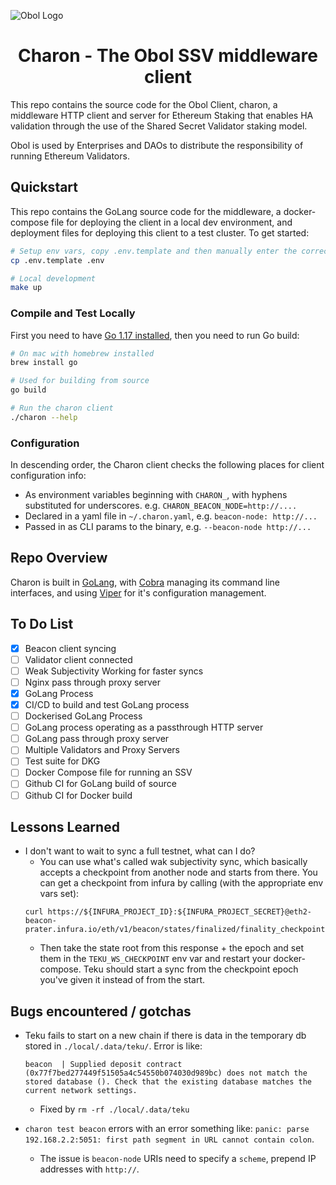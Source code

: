![Obol Logo](https://obol.tech/obolnetwork.png)

<h1 align="center">Charon - The Obol SSV middleware client</h1>

This repo contains the source code for the Obol Client, charon, a middleware HTTP client and server for Ethereum Staking that enables HA validation through the use of the Shared Secret Validator staking model.

Obol is used by Enterprises and DAOs to distribute the responsibility of running Ethereum Validators.

## Quickstart

This repo contains the GoLang source code for the middleware, a docker-compose file for deploying the client in a local dev environment, and deployment files for deploying this client to a test cluster. To get started:

```bash
# Setup env vars, copy .env.template and then manually enter the correct secrets for the likes of Eth1 nodes etc.
cp .env.template .env

# Local development
make up
```

### Compile and Test Locally

First you need to have [Go 1.17 installed](https://golang.org/doc/go1.17), then you need to run Go build:
```sh
# On mac with homebrew installed
brew install go

# Used for building from source
go build

# Run the charon client
./charon --help
```

### Configuration

In descending order, the Charon client checks the following places for client configuration info:

- As environment variables beginning with `CHARON_`, with hyphens substituted for underscores. e.g. `CHARON_BEACON_NODE=http://....`
- Declared in a yaml file in `~/.charon.yaml`, e.g. `beacon-node: http://...`
- Passed in as CLI params to the binary, e.g. `--beacon-node http://...`

## Repo Overview

Charon is built in [GoLang](https://golang.org/dl/), with [Cobra](https://cobra.dev/) managing its command line interfaces, and using [Viper](https://github.com/spf13/viper) for it's configuration management.


## To Do List
- [x] Beacon client syncing
- [ ] Validator client connected
- [ ] Weak Subjectivity Working for faster syncs
- [ ] Nginx pass through proxy server
- [x] GoLang Process
- [x] CI/CD to build and test GoLang process
- [ ] Dockerised GoLang Process
- [ ] GoLang process operating as a passthrough HTTP server
- [ ] GoLang pass through proxy server
- [ ] Multiple Validators and Proxy Servers
- [ ] Test suite for DKG
- [ ] Docker Compose file for running an SSV
- [ ] Github CI for GoLang build of source
- [ ] Github CI for Docker build

## Lessons Learned

- I don't want to wait to sync a full testnet, what can I do?
    - You can use what's called wak subjectivity sync, which basically accepts a checkpoint from another node and starts from there. You can get a checkpoint from infura by calling (with the appropriate env vars set):
    ```log
    curl https://${INFURA_PROJECT_ID}:${INFURA_PROJECT_SECRET}@eth2-beacon-prater.infura.io/eth/v1/beacon/states/finalized/finality_checkpoints
    ```
    - Then take the state root from this response + the epoch and set them in the `TEKU_WS_CHECKPOINT` env var and restart your docker-compose. Teku should start a sync from the checkpoint epoch you've given it instead of from the start. 

## Bugs encountered / gotchas

- Teku fails to start on a new chain if there is data in the temporary db stored in `./local/.data/teku/`. Error is like:
    ```log
    beacon  | Supplied deposit contract (0x77f7bed277449f51505a4c54550b074030d989bc) does not match the stored database (). Check that the existing database matches the current network settings.
    ```
    - Fixed by `rm -rf ./local/.data/teku` 

- `charon test beacon` errors with an error something like: `panic: parse 192.168.2.2:5051: first path segment in URL cannot contain colon`.
    - The issue is `beacon-node` URIs need to specify a `scheme`, prepend IP addresses with `http://`. 